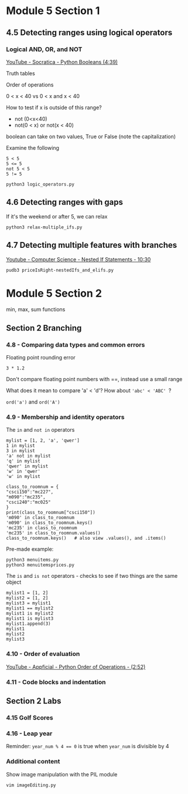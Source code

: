 # Module 5 Section 1

## 4.5 Detecting ranges using logical operators

### Logical AND, OR, and NOT

[YouTube - Socratica - Python Booleans (4:39)](https://www.youtube.com/watch?v=9OK32jb_TdI)

Truth tables

Order of operations

0 < x < 40 vs 0 < x and x < 40

How to test if x is outside of this range?

* not (0<x<40)
* not(0 < x) or not(x < 40)

boolean can take on two values, True or False (note the capitalization)

Examine the following

```python3
5 < 5
5 <= 5
not 5 < 5
5 != 5
```

```shell
python3 logic_operators.py
```

## 4.6 Detecting ranges with gaps

If it's the weekend or after 5, we can relax

```python3
python3 relax-multiple_ifs.py
```

## 4.7 Detecting multiple features with branches

[Youtube - Computer Science - Nested If Statements - 10:30](https://www.youtube.com/watch?v=VGsuGhBPD4s)

```shell
pudb3 priceIsRight-nestedIfs_and_elifs.py
```

# Module 5 Section 2

min, max, sum functions

## Section 2 Branching

### 4.8 - Comparing data types and common errors

Floating point rounding error

```python3
3 * 1.2
```

Don't compare floating point numbers with ==, instead use a small range

What does it mean to compare 'a' < 'd'? How about `'abc' < 'ABC' `?

`ord('a')` and `ord('A')`

### 4.9 - Membership and identity operators

The `in` and `not in` operators

```python3
mylist = [1, 2, 'a', 'qwer']
1 in mylist
3 in mylist
'a' not in mylist
'q' in mylist
'qwer' in mylist
'w' in 'qwer'
'w' in mylist
```

```python3
class_to_roomnum = {
"csci150":"mc227",
"m090":"mc235", 
"csci240":"mc025"
}
print(class_to_roomnum["csci150"])
'm090' in class_to_roomnum
'm090' in class_to_roomnum.keys()
'mc235' in class_to_roomnum
'mc235' in class_to_roomnum.values()
class_to_roomnum.keys()	  # also view .values(), and .items()
```

Pre-made example:

```shell
python3 menuitems.py
python3 menuitemsprices.py
```

The `is` and `is not` operators - checks to see if two things are the same object

```python3
mylist1 = [1, 2]
mylist2 = [1, 2]
mylist3 = mylist1
mylist1 == mylist2
mylist1 is mylist2
mylist1 is mylist3
mylist1.append(3)
mylist1
mylist2
mylist3
```

### 4.10 - Order of evaluation

[YouTube - Appficial - Python Order of Operations - (2:52)](https://www.youtube.com/watch?v=fmD0ZAi8SFk)

### 4.11 - Code blocks and indentation

## Section 2 Labs

### 4.15 Golf Scores

### 4.16 - Leap year

Reminder: `year_num % 4 == 0` is true when `year_num` is divisible by 4

### Additional content

Show image manipulation with the PIL module

```shell
vim imageEditing.py
```

